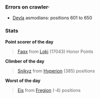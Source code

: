 ### Errors on crawler·
- [Deyla](/#/ranking/Deyla) asmodians: positions 601 to 650


### Stats

**Point scorer of the day**
>[Faqx](/#/character/Loki/484337) from [Loki](/#/ranking/Loki)  (17043) Honor Points


**Climber of the day**
>[Snikyz](/#/character/Hyperion/677411) from [Hyperion](/#/ranking/Hyperion)  (385) positions


**Worst of the day**
>[Eis](/#/character/Fregion/48430) from [Fregion](/#/ranking/Fregion)  (-4) positions


